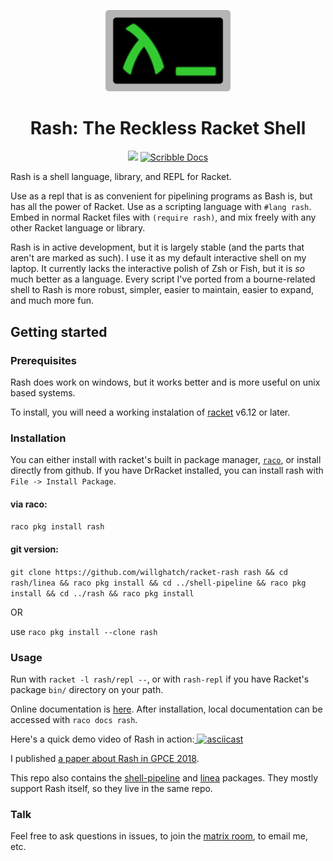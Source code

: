 <p align="center"><img src="./img/rash-logo.svg" width="200"></p>
<h1 align="center">Rash: The Reckless Racket Shell</h1>

<p align="center">
<a href="https://travis-ci.org/willghatch/racket-rash"><img src="https://travis-ci.org/willghatch/racket-rash.svg?branch=master"></a>
<a href="http://docs.racket-lang.org/rash@rash/index.html"><img src="https://img.shields.io/badge/Docs-Scribble-blue.svg" alt="Scribble Docs"></a>
</p>


Rash is a shell language, library, and REPL for Racket.

Use as a repl that is as convenient for pipelining programs as Bash is, but has all the power of Racket.  Use as a scripting language with `#lang rash`.  Embed in normal Racket files with `(require rash)`, and mix freely with any other Racket language or library.

Rash is in active development, but it is largely stable (and the parts that aren't are marked as such).  I use it as my default interactive shell on my laptop.  It currently lacks the interactive polish of Zsh or Fish, but it is *so* much better as a language.  Every script I've ported from a bourne-related shell to Rash is more robust, simpler, easier to maintain, easier to expand, and much more fun.


## Getting started

### Prerequisites

Rash does work on windows, but it works better and is more useful on unix based systems.

To install, you will need a working instalation of [racket](https://download.racket-lang.org/) v6.12 or later.

### Installation
You can either install with racket's built in package manager, [`raco`](https://docs.racket-lang.org/raco/), or install directly from github.  If you have DrRacket installed, you can install rash with `File -> Install Package`.
#### via raco:
`raco pkg install rash`

#### git version:
`git clone https://github.com/willghatch/racket-rash rash && cd rash/linea && raco pkg install && cd ../shell-pipeline && raco pkg install && cd ../rash && raco pkg install`

OR

use `raco pkg install --clone rash`


### Usage

Run with `racket -l rash/repl --`, or with `rash-repl` if you have Racket's package `bin/` directory on your path.

Online documentation is [here](http://docs.racket-lang.org/rash@rash/index.html).  After installation, local documentation can be accessed with `raco docs rash`.

Here's a quick demo video of Rash in action:[
![asciicast](https://asciinema.org/a/mvBT1SNFDNqmKoOyMNnIPVk26.png)](https://asciinema.org/a/mvBT1SNFDNqmKoOyMNnIPVk26)

I published [a paper about Rash in GPCE 2018](http://willghatch.net/publications/rash-gpce-2018-preprint.pdf).

This repo also contains the [shell-pipeline](https://docs.racket-lang.org/shell-pipeline/index.html) and [linea](http://docs.racket-lang.org/linea/index.html) packages.  They mostly support Rash itself, so they live in the same repo.

### Talk

Feel free to ask questions in issues, to join the [matrix room](https://matrix.to/#/!LWeFyHFMHOGSzzpoxN:matrix.org?via=matrix.org), to email me, etc.
